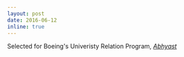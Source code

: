 ```yaml
---
layout: post
date: 2016-06-12
inline: true
---
```


Selected for Boeing's Univeristy Relation Program, [*Abhyast*](http://www.iitk.ac.in/dord/boeing/public/)
